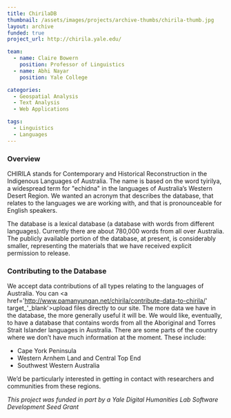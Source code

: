 ```yaml
---
title: ChirilaDB
thumbnail: /assets/images/projects/archive-thumbs/chirila-thumb.jpg
layout: archive
funded: true
project_url: http://chirila.yale.edu/

team:
  - name: Claire Bowern
    position: Professor of Linguistics
  - name: Abhi Nayar
    position: Yale College

categories:
  - Geospatial Analysis
  - Text Analysis
  - Web Applications

tags:
  - Linguistics
  - Languages
---
```


### Overview

CHIRILA stands for Contemporary and Historical Reconstruction in the Indigenous Languages of Australia. The name is based on the word tyirilya, a widespread term for "echidna" in the languages of Australia’s Western Desert Region. We wanted an acronym that describes the database, that relates to the languages we are working with, and that is pronounceable for English speakers.

The database is a lexical database (a database with words from different languages). Currently there are about 780,000 words from all over Australia. The publicly available portion of the database, at present, is considerably smaller, representing the materials that we have received explicit permission to release.

### Contributing to the Database

We accept data contributions of all types relating to the languages of Australia. You can <a href='http://www.pamanyungan.net/chirila/contribute-data-to-chirila/' target_'_blank'>upload files</a> directly to our site. The more data we have in the database, the more generally useful it will be. We would like, eventually, to have a database that contains words from all the Aboriginal and Torres Strait Islander languages in Australia. There are some parts of the country where we don’t have much information at the moment. These include:

* Cape York Peninsula
* Western Arnhem Land and Central Top End
* Southwest Western Australia

We’d be particularly interested in getting in contact with researchers and communities from these regions.

*This project was funded in part by a Yale Digital Humanities Lab Software Development Seed Grant*